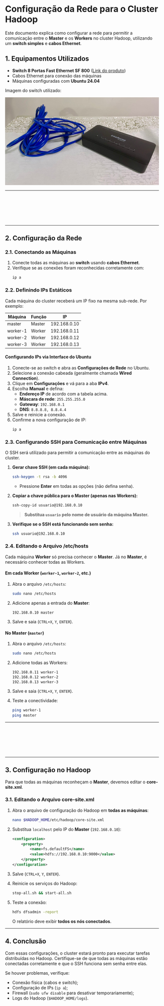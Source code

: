 # Configuração da Rede para o Cluster Hadoop

Este documento explica como configurar a rede para permitir a comunicação entre o **Master** e os **Workers** no cluster Hadoop, utilizando um **switch simples** e **cabos Ethernet**.

## 1. Equipamentos Utilizados

- **Switch 8 Portas Fast Ethernet SF 800** ([Link do produto](https://www.amazon.com.br/dp/B075JQJCPH))
- Cabos Ethernet para conexão das máquinas
- Máquinas configuradas com **Ubuntu 24.04**

Imagem do switch utilizado:

![Switch](../imgs/switch.jpeg)

---

</br>
</br>
</br>
</br>
</br>

---

## 2. Configuração da Rede

### **2.1. Conectando as Máquinas**

1. Conecte todas as máquinas ao **switch** usando **cabos Ethernet**.
2. Verifique se as conexões foram reconhecidas corretamente com:
   ```bash
   ip a
   ```

### **2.2. Definindo IPs Estáticos**

Cada máquina do cluster receberá um IP fixo na mesma sub-rede. Por exemplo:

| Máquina  | Função  | IP                |
|----------|--------|------------------|
| master   | Master | 192.168.0.10     |
| worker-1 | Worker | 192.168.0.11     |
| worker-2 | Worker | 192.168.0.12     |
| worker-3 | Worker | 192.168.0.13     |

#### **Configurando IPs via Interface do Ubuntu**

1. Conecte-se ao switch e abra as **Configurações de Rede** no Ubuntu.
2. Selecione a conexão cabeada (geralmente chamada **Wired Connection**).
3. Clique em **Configurações** e vá para a aba **IPv4**.
4. Escolha **Manual** e defina:
   - **Endereço IP** de acordo com a tabela acima.
   - **Máscara de rede**: `255.255.255.0`
   - **Gateway**: `192.168.0.1`
   - **DNS**: `8.8.8.8, 8.8.4.4`
5. Salve e reinicie a conexão.
6. Confirme a nova configuração de IP:
   ```bash
   ip a
   ```

### **2.3. Configurando SSH para Comunicação entre Máquinas**

O SSH será utilizado para permitir a comunicação entre as máquinas do cluster.

1. **Gerar chave SSH (em cada máquina):**
   ```bash
   ssh-keygen -t rsa -b 4096
   ```
   - Pressione **Enter** em todas as opções (não defina senha).

2. **Copiar a chave pública para o Master (apenas nas Workers):**
   ```bash
   ssh-copy-id usuario@192.168.0.10
   ```
   > **Substitua `usuario` pelo nome de usuário da máquina Master.**

3. **Verifique se o SSH está funcionando sem senha:**
   ```bash
   ssh usuario@192.168.0.10
   ```

### **2.4. Editando o Arquivo /etc/hosts**

Cada máquina **Worker** só precisa conhecer o **Master**. Já no **Master**, é necessário conhecer todas as Workers.

#### **Em cada Worker (`worker-1`, `worker-2`, etc.)**
1. Abra o arquivo `/etc/hosts`:
   ```bash
   sudo nano /etc/hosts
   ```
2. Adicione apenas a entrada do **Master**:
   ```plaintext
   192.168.0.10 master
   ```
3. Salve e saia (`CTRL+X`, `Y`, `ENTER`).

#### **No Master (`master`)**
1. Abra o arquivo `/etc/hosts`:
   ```bash
   sudo nano /etc/hosts
   ```
2. Adicione todas as Workers:
   ```plaintext
   192.168.0.11 worker-1
   192.168.0.12 worker-2
   192.168.0.13 worker-3
   ```
3. Salve e saia (`CTRL+X`, `Y`, `ENTER`).

4. Teste a conectividade:
   ```bash
   ping worker-1
   ping master
   ```

---

</br>
</br>
</br>
</br>
</br>

---

## 3. Configuração no Hadoop

Para que todas as máquinas reconheçam o **Master**, devemos editar o **core-site.xml**.

### **3.1. Editando o Arquivo core-site.xml**

1. Abra o arquivo de configuração do Hadoop em **todas as máquinas**:
   ```bash
   nano $HADOOP_HOME/etc/hadoop/core-site.xml
   ```

2. Substitua `localhost` pelo IP do **Master** (`192.168.0.10`):
   ```xml
   <configuration>
       <property>
           <name>fs.defaultFS</name>
           <value>hdfs://192.168.0.10:9000</value>
       </property>
   </configuration>
   ```

3. Salve (`CTRL+X`, `Y`, `ENTER`).

4. Reinicie os serviços do Hadoop:
   ```bash
   stop-all.sh && start-all.sh
   ```

5. Teste a conexão:
   ```bash
   hdfs dfsadmin -report
   ```
   O relatório deve exibir **todos os nós conectados**.

---

## 4. Conclusão

Com essas configurações, o cluster estará pronto para executar tarefas distribuídas no Hadoop. Certifique-se de que todas as máquinas estão conectadas corretamente e que o SSH funciona sem senha entre elas.

Se houver problemas, verifique:
- Conexão física (cabos e switch);
- Configuração de IPs (`ip a`);
- Firewall (`sudo ufw disable` para desativar temporariamente);
- Logs do Hadoop (`$HADOOP_HOME/logs`).

